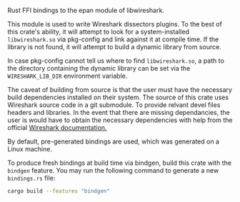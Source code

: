 Rust FFI bindings to the epan module of libwireshark.

This module is used to write Wireshark dissectors plugins. To the best of this
crate's ability, it will attempt to look for a system-installed `libwireshark.so`
via pkg-config and link against it at compile time. If the library is not found,
it will attempt to build a dynamic library from source.

In case pkg-config cannot tell us where to find `libwireshark.so`, a path to the
directory containing the dynamic library can be set via the `WIRESHARK_LIB_DIR`
environment variable.

The caveat of building from source is that the user must have the necessary build
dependencies installed on their system. The source of this crate uses Wireshark source
code in a git submodule. To provide relvant devel files headers and libraries. In
the event that there are missing dependancies, the user is would have to obtain
the necessary dependencies with help from the official [Wireshark documentation.](https://www.wireshark.org/docs/wsdg_html_chunked/ChapterSetup.html)

By default, pre-generated bindings are used, which was generated on a Linux machine.

To produce fresh bindings at build time via bindgen, build this crate with the
`bindgen` feature. You may run the following command to generate a new
`bindings.rs` file:

```bash
cargo build --features "bindgen"
```
